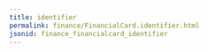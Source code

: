```yaml
---
title: identifier
permalink: finance/FinancialCard.identifier.html
jsonid: finance_financialcard_identifier
---
```

